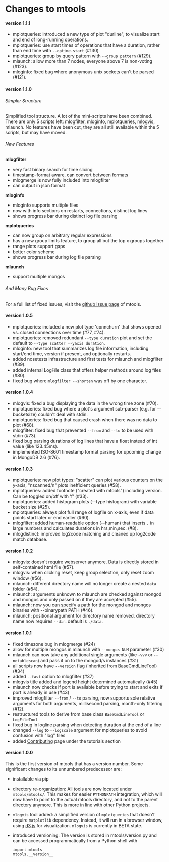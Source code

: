 Changes to mtools
=================


#### version 1.1.1

  * mplotqueries: introduced a new type of plot "durline", to visualize start and end of long-running operations.
  * mplotqueries: use start times of operations that have a duration, rather than end time with `--optime-start` (#130)
  * mplotqueries: group by query pattern with `--group pattern` (#129).
  * mlaunch: allow more than 7 nodes, everyone above 7 is non-voting (#123).
  * mloginfo: fixed bug where anonymous unix sockets can't be parsed (#121).


#### version 1.1.0

###### Simpler Structure

Simplified tool structure. A lot of the mini-scripts have been combined. There are only 5 scripts left: mlogfilter, mloginfo, mplotqueries, mlogvis, mlaunch. No features have been cut, they are all still available within the 5 scripts, but may have moved. 

###### New Features

**mlogfilter**
* very fast binary search for time slicing
* timestamp-format aware, can convert between formats
* mlogmerge is now fully included into mlogfilter
* can output in json format

**mloginfo**
* mloginfo supports multiple files
* now with info sections on restarts, connections, distinct log lines
* shows progress bar during distinct log file parsing

**mplotqueries**
* can now group on arbitrary regular expressions
* has a new group limits feature, to group all but the top x groups together
* range plots support gaps 
* better color scheme
* shows progress bar during log file parsing

**mlaunch**
* support multiple mongos 


###### And Many Bug Fixes

For a full list of fixed issues, visit the [github issue page](https://github.com/rueckstiess/mtools/issues) of mtools.


#### version 1.0.5

  * mplotqueries: included a new plot type 'connchurn' that shows opened vs. closed connections over time (#77, #74).
  * mplotqueries: removed redundant `--type duration` plot and set the default to `--type scatter --yaxis duration`.
  * mloginfo: new tool that summarizes log file information, including start/end time, version if present, and optionally restarts.
  * added nosetests infrastructure and first tests for mlaunch and mlogfilter (#39).  
  * added internal LogFile class that offers helper methods around log files (#80).
  * fixed bug where `mlogfilter --shorten` was off by one character.

#### version 1.0.4

  * mlogvis: fixed a bug displaying the data in the wrong time zone (#70).
  * mplotqueries: fixed bug where a plot's argument sub-parser (e.g. for --bucketsize) couldn't deal with stdin.
  * mplotqueries: fixed bug that caused crash when there was no data to plot (#68).
  * mlogfilter: fixed bug that prevented `--from` and `--to` to be used with stdin (#73).
  * fixed bug parsing durations of log lines that have a float instead of int value (like 123.45ms).
  * implemented ISO-8601 timestamp format parsing for upcoming change in MongoDB 2.6 (#76).

#### version 1.0.3

  * mplotqueries: new plot types: "scatter" can plot various counters on the y-axis, "nscanned/n" plots inefficient queries (#58).
  * mplotqueries: added footnote ("created with mtools") including version. Can be toggled on/off with 'f' (#33).
  * mplotqueries: added histogram plots (--type histogram) with variable bucket size (#25).
  * mplotqueries: always plot full range of logfile on x-axis, even if data points start later or end earlier (#60).
  * mlogfilter: added human-readable option (--human) that inserts `,` in large numbers and calculates durations in hrs,min,sec. (#8).
  * mlogdistinct: improved log2code matching and cleaned up log2code match database.

#### version 1.0.2

  * mlogvis: doesn't require webserver anymore. Data is directly stored in self-contained html file (#57).
  * mlogvis: when clicking reset, keep group selection, only reset zoom window (#56).
  * mlaunch: different directory name will no longer create a nested `data` folder (#54).
  * mlaunch: arguments unknown to mlaunch are checked against mongod and mongos and only passed on if they are accepted (#55).
  * mlaunch: now you can specify a path for the mongod and mongos binaries with --binarypath PATH (#46).
  * mlaunch: positional argument for directory name removed. directory name now requires `--dir`. default is `./data`.

#### version 1.0.1

  * fixed timezone bug in mlogmerge (#24)
  * allow for multiple mongos in mlaunch with `--mongos NUM` parameter (#30)
  * mlaunch can now take any additional single arguments (like `-vvv` or `--notablescan`) and pass it on to the mongod/s instances (#31)
  * all scripts now have `--version` flag (inherited from BaseCmdLineTool) (#34)
  * added `--fast` option to mlogfilter (#37)
  * mlogvis title added and legend height determined automatically (#45)
  * mlaunch now checks if port is available before trying to start and exits if port is already in use (#43)
  * improved mlogfilter `--from` / `--to` parsing, now supports sole relative arguments for both arguments, millisecond parsing, month-only filtering (#12).
  * restructured tools to derive from base class `BaseCmdLineTool` or `LogFileTool`
  * fixed bug in logline parsing when detecting duration at the end of a line
  * changed `--log` to `--logscale` argument for mplotqueries to avoid confusion with "log" files
  * added [Contributing](tutorials/contributing.md) page under the tutorials section

#### version 1.0.0

This is the first version of mtools that has a version number. Some significant changes to its unnumbered predecessor are:

  * installable via pip
  * directory re-organization: All tools are now located under `mtools/mtools/`. This makes for easier `PYTHONPATH` integration, which will now have to point to the actual mtools directory, and not to the parent directory anymore. This is more in line with other Python projects.
  * `mlogvis` tool added: a simplified version of `mplotqueries` that doesn't require `matplotlib` dependency. Instead, it will run in a browser window, using [d3.js](http://www.d3js.org/) for visualization. `mlogvis` is currently in BETA state.
  * introduced versioning: The version is stored in mtools/version.py and can be accessed programmatically from a Python shell with

        import mtools
        mtools.__version__
